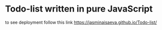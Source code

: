 # Todo-list written in pure JavaScript
to see deployment follow this link https://jasminaisaeva.github.io/Todo-list/
